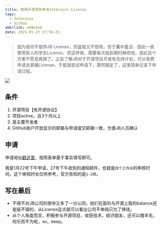 ```yaml
---
title: 使用开源项目申请Jetbrains License
tags:
  - Jetbrains
  - GitHub
abbrlink: a98e5e6
date: 2021-01-27 17:56:25
---
```


> 因为我司不提供JB License，但盗版又不想用，苦于囊中羞涩，因此一直使用家人的学生License，但这样做，需要每次临到期时麻烦他，因此这个方案不愿意再搞了。之前了解JB对于开源项目开发有支持计划，可以免费申请全家桶License，于是就尝试申请下，果然搞定了，这里简单记录下申请过程。

![](https://static.1991421.cn/2021/2021-01-27-180823.jpeg)

## 条件

1. 开源项目【有开源协议】
2. 项目active，且3个月以上
3. 是主要开发者
4. GitHub账户开放显示的邮箱与申请提交邮箱一致，方便JB人员确认

## 申请

申请地址[戳这里](https://www.jetbrains.com/shop/eform/opensource?product=ALL)，按照表单基于事实填写即可。

我是1月22号下午申请，27号下午收到的通知邮件，也就是`四个工作日`的审核时间，这个审核时长仅供参考，官方告知的是`1-2周`。


## 写在最后
- 不得不对JB公司的使命又多了一分认同，他们在盈利与开源上取的balance还是挺不错的，从License这点就可以看出公司不单纯只为了挣钱。
- 从个人角度而言，积极参与开源项目，收获技术，结识朋友，还可以撸羊毛，何乐而不为呢，so，keep。

